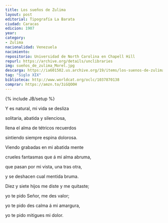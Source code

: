 ```yaml
---
title: Los sueños de Zulima
layout: post
editorial: Tipografía La Barata
ciudad: Caracas
edicion: 1907 
year:
category: 
- Zulima
nacionalidad: Venezuela
nacimiento: 
repositorio: Universidad de North Carolina en Chapell Hill
repurl: https://archive.org/details/unclibraries
img: sueños_de_zulima_Morel.jpg
descarga: https://ia601502.us.archive.org/19/items/los-suenos-de-zulima/Los%20suen%CC%83os%20de%20Zulima.pdf
tag: "Siglo XIX"
biblioteca: http://www.worldcat.org/oclc/1037870138
comprar: https://amzn.to/3iGQO0H
---
```

{% include JB/setup %}

Y es natural, mi vida se desliza 
 
solitaria, abatida y silenciosa, 
 
llena el alma de tétricos recuerdos
 
sintiendo siempre espina dolorosa. 
 
Viendo grabadas en mi abatida mente
 
crueles fantasmas que á mi alma abruma,
 
que pasan por mi vista, una tras otra, 
 
y se deshacen cual mentida bruma. 
 
Diez y siete hijos me diste y me quitaste; 
 
yo te pido Señor, me des valor; 
 
yo te pido des calma á mi amargura,
 
yo te pido mitigues mi dolor.
